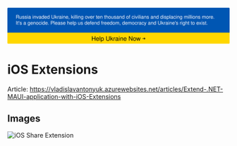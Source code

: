 [![Stand With Ukraine](https://raw.githubusercontent.com/vshymanskyy/StandWithUkraine/main/banner2-direct.svg)](https://stand-with-ukraine.pp.ua)

# iOS Extensions

Article: https://vladislavantonyuk.azurewebsites.net/articles/Extend-.NET-MAUI-application-with-iOS-Extensions

## Images

![iOS Share Extension](https://vladislavantonyuk.sirv.com/vladislavantonyuk/articles/25/logo.gif)